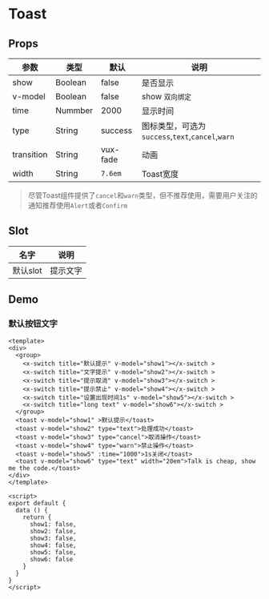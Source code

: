 # Toast

## Props

| 参数         | 类型                 | 默认       | 说明 |
| ----------- | ---------------------- | ---------- | ------- |
| show  | Boolean | false | 是否显示 |
| v-model | Boolean | false |show   `双向绑定` |
| time  | Nummber  | 2000 | 显示时间 |
| type  | String   | success | 图标类型，可选为`success`,`text`,`cancel`,`warn` |
| transition | String | vux-fade | 动画 |
| width | String | `7.6em` | Toast宽度 |

> 尽管Toast组件提供了`cancel`和`warn`类型，但不推荐使用，需要用户关注的通知推荐使用`Alert`或者`Confirm`

## Slot

| 名字         | 说明            | 
| ----------- | --------------- | 
| 默认slot | 提示文字 |



## Demo

### 默认按钮文字

``` 
<template>
<div>
  <group>
    <x-switch title="默认提示" v-model="show1"></x-switch >
    <x-switch title="文字提示" v-model="show2"></x-switch >
    <x-switch title="提示取消" v-model="show3"></x-switch >
    <x-switch title="提示禁止" v-model="show4"></x-switch >
    <x-switch title="设置出现时间1s" v-model="show5"></x-switch >
    <x-switch title="long text" v-model="show6"></x-switch >
  </group>
  <toast v-model="show1" >默认提示</toast>
  <toast v-model="show2" type="text">处理成功</toast>
  <toast v-model="show3" type="cancel">取消操作</toast>
  <toast v-model="show4" type="warn">禁止操作</toast>
  <toast v-model="show5" :time="1000">1s关闭</toast>
  <toast v-model="show6" type="text" width="20em">Talk is cheap, show me the code.</toast>
</div>
</template>

<script>
export default {
  data () {
    return {
      show1: false,
      show2: false,
      show3: false,
      show4: false,
      show5: false,
      show6: false
    }
  }
}
</script>
```